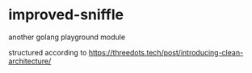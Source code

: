 # improved-sniffle
another golang playground module

structured according to https://threedots.tech/post/introducing-clean-architecture/

